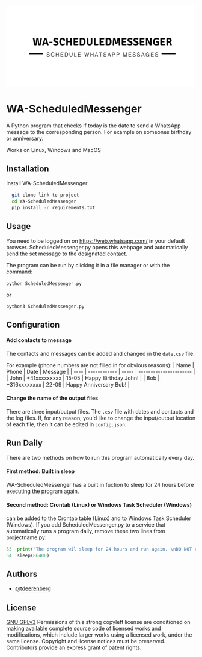 ![Logo](logo.png)

# WA-ScheduledMessenger

A Python program that checks if today is the date to send a WhatsApp message to the corresponding person. For example on someones birthday or anniversary.

Works on Linux, Windows and MacOS


## Installation

Install WA-ScheduledMessenger

```bash
  git clone link-to-project
  cd WA-ScheduledMessenger
  pip install -r requirements.txt
```

## Usage
You need to be logged on on https://web.whatsapp.com/ in your default browser. ScheduledMessenger.py opens this webpage and automatically send the set message to the designated contact.

The program can be run by clicking it in a file manager or  with the command:
```
python ScheduledMessenger.py
```
or
```
python3 ScheduledMessenger.py
```

## Configuration

#### Add contacts to message
The contacts and messages can be added and changed in the ```date.csv``` file.

For example (phone numbers are not filled in for obvious reasons):
| Name | Phone        | Date  | Message                |
| ---- | ------------ | ----- | ---------------------- |
| John | +41xxxxxxxxx | 15-05 | Happy Birthday John!   |
| Bob  | +316xxxxxxxx | 22-09 | Happy Anniversary Bob! |

#### Change the name of the output files
There are three input/output files. The ```.csv``` file with dates and contacts and the log files.
If, for any reason, you'd like to change the input/output location of each file, 
then it can be edited in ```config.json```.
## Run Daily
There are two methods on how to run this program automatically every day.

#### First method: Built in sleep
WA-ScheduledMessenger has a built in fuction to sleep for 24 hours before executing the program again.
#### Second method: Crontab (Linux) or Windows Task Scheduler (Windows)
can be added to the Crontab table (Linux) and to Windows Task Scheduler (Windows).
If you add ScheduledMessenger.py to a service that automatically runs a program daily, remove these two lines from projectname.py:
```python
53  print("The program wil sleep for 24 hours and run again. \nDO NOT CLOSE THIS PROGRAM/WINDOW. \n\nTo cancel: Ctrl+C or Kill Python")
54  sleep(86400)
```

## Authors

- [@tdeerenberg](https://www.github.com/tdeerenberg)

## License

[GNU GPLv3](https://choosealicense.com/licenses/gpl-3.0/)
Permissions of this strong copyleft license are conditioned on making available complete source code of licensed works and modifications, which include larger works using a licensed work, under the same license. Copyright and license notices must be preserved. Contributors provide an express grant of patent rights. 

